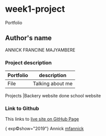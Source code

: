 # week1-project
 
Portfolio
## Author's name
 
ANNICK FRANCINE MAJYAMBERE

### Project description

 Portfolio   | description
-------------|------------------
 File        | Talking about me

Projects     |Backery website
   done       school website


### Link to Github
 
 This links to [live site on GitHub Page](#github)

 { exp:copyright:show="2019"} Annick [mfannick](#github)





 
